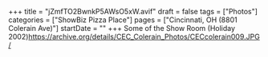 +++
title = "jZmfTO2BwnkP5AWsO5xW.avif"
draft = false
tags = ["Photos"]
categories = ["ShowBiz Pizza Place"]
pages = ["Cincinnati, OH (8801 Colerain Ave)"]
startDate = ""
+++
Some of the Show Room (Holiday 2002)https://archive.org/details/CEC_Colerain_Photos/CECcolerain009.JPG/
